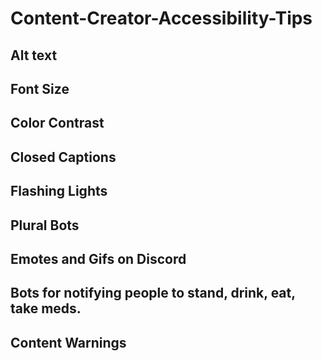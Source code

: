 # Content-Creator-Accessibility-Tips

## Alt text

## Font Size

## Color Contrast

## Closed Captions

## Flashing Lights

## Plural Bots

## Emotes and Gifs on Discord

## Bots for notifying people to stand, drink, eat, take meds.

## Content Warnings


## 

